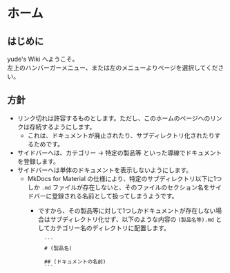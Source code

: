 # ホーム

## はじめに
yude's Wiki へようこそ。  
左上のハンバーガーメニュー、または左のメニューよりページを選択してください。

## 方針
* リンク切れは許容するものとします。ただし、このホームのページへのリンクは存続するようにします。
    * これは、ドキュメントが廃止されたり、サブディレクトリ化されたりするためです。
* サイドバーへは、カテゴリー → 特定の製品等 といった導線でドキュメントを登録します。
* サイドバーへは単体のドキュメントを表示しないようにします。
    * MkDocs for Material の仕様により、特定のサブディレクトリ以下に1つしか `.md` ファイルが存在しないと、そのファイルのセクション名をサイドバーに登録される名前として扱ってしまうようです。
        * ですから、その製品等に対して1つしかドキュメントが存在しない場合はサブディレクトリ化せず、以下のような内容の `(製品名等).md` としてカテゴリー名のディレクトリに配置します。
        
                ```
                # (製品名)
            
                ## (ドキュメントの名前)
                ```